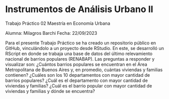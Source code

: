 # Instrumentos de Análisis Urbano II

Trabajo Práctico 02
Maestría en Economía Urbana

Alumna: Milagros Barchi
Fecha: 22/09/2023

Para el presente Trabajo Práctico se ha creado un repositorio público en GitHub, vinculándolo a un proyecto desde RStudio. En este, se desarrolló un RScript en donde se trabaja una base de datos del último relevamiento nacional de barrios populares (RENABAP). Las preguntas a responder y visualizar son: ¿Cuántos barrios populares se encuentran en el Área Metropolitana de Buenos Aires y, en promedio, cuántas viviendas y familias contienen? ¿Cuáles son los 10 departamentos con mayor cantidad de barrios populares? ¿Cuál es el departamento con mayor cantidad de viviendas y familias? ¿Cuál es el barrio popular con mayor cantidad de viviendas y familias y dónde se encuentra?
